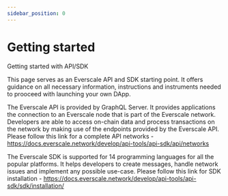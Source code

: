```yaml
---
sidebar_position: 0
---
```


# Getting started

Getting started with API/SDK

This page serves as an Everscale API and SDK starting point. It offers guidance on all necessary information, instructions and instruments needed to prooceed with launching your own DApp. 

The Everscale API is provided by GraphQL Server. It provides applications the connection to an Everscale node that is part of the Everscale network. Developers are able to access on-chain data and process transactions on the network by making use of the endpoints provided by the Everscale API. Please follow this link for a complete API networks - https://docs.everscale.network/develop/api-tools/api-sdk/api/networks

The Everscale SDK is supported for 14 programming languages for all the popular platforms. It helps developers to create messages, handle network issues and implement any possible use-case. Please follow this link for SDK  installation - https://docs.everscale.network/develop/api-tools/api-sdk/sdk/installation/